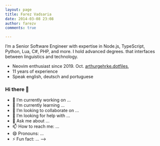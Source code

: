 ```yaml
---
layout: page
title: Farez Vadsaria
date: 2014-03-08 23:08
author: farezv
comments: true

---			
```

I’m a Senior Software Engineer with expertise in Node.js, TypeScript, Python, Lua, C#, PHP, and more.  I hold advanced degrees. that interfaces between linguistics and technology.
* Neovim enthusiast since 2019. Oct. [arthurgehrke.dotfiles](https://github.com/arthurgehrke/.dotfiles),
* 11 years of experience
* Speak english, deutsch and portuguese

### Hi there 👋

- 🔭 I’m currently working on ...
- 🌱 I’m currently learning ...
- 👯 I’m looking to collaborate on ...
- 🤔 I’m looking for help with ...
- 💬 Ask me about ...
- 📫 How to reach me: ...
- 😄 Pronouns: ...
- ⚡ Fun fact: ...
-->
